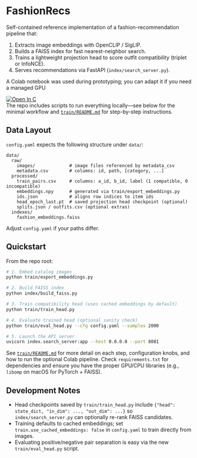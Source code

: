 # FashionRecs

Self-contained reference implementation of a fashion-recommendation pipeline that:

1. Extracts image embeddings with OpenCLIP / SigLIP.
2. Builds a FAISS index for fast nearest-neighbor search.
3. Trains a lightweight projection head to score outfit compatibility (triplet or InfoNCE).
4. Serves recommendations via FastAPI (`index/search_server.py`).

A Colab notebook was used during prototyping; you can adapt it if you need a managed GPU 

[![Open In C](https://colab.research.google.com/assets/colab-badge.svg)](https://colab.research.google.com/drive/1ORSHQ4gb5fvByRA1uFapNGYiPvdtpvAE?usp=sharing)  
The repo includes scripts to run everything locally—see below for the minimal workflow and [`train/README.md`](train/README.md) for step-by-step instructions.

## Data Layout

`config.yaml` expects the following structure under `data/`:

```
data/
  raw/
    images/             # image files referenced by metadata_csv
    metadata.csv        # columns: id, path, [category, ...]
  processed/
    train_pairs.csv     # columns: a_id, b_id, label (1 compatible, 0 incompatible)
    embeddings.npy      # generated via train/export_embeddings.py
    ids.json            # aligns row indices to item ids
    head_epoch_last.pt  # saved projection head checkpoint (optional)
    splits.json / outfits.csv (optional extras)
  indexes/
    fashion_embeddings.faiss
```

Adjust `config.yaml` if your paths differ.

## Quickstart

From the repo root:

```bash
# 1. Embed catalog images
python train/export_embeddings.py

# 2. Build FAISS index
python index/build_faiss.py

# 3. Train compatibility head (uses cached embeddings by default)
python train/train_head.py

# 4. Evaluate trained head (optional sanity check)
python train/eval_head.py --cfg config.yaml --samples 2000

# 5. Launch the API server
uvicorn index.search_server:app --host 0.0.0.0 --port 8081
```

See [`train/README.md`](train/README.md) for more detail on each step, configuration knobs, and how to run the optional Colab pipeline. Check `requirements.txt` for dependencies and ensure you have the proper GPU/CPU libraries (e.g., `libomp` on macOS for PyTorch + FAISS).

## Development Notes

- Head checkpoints saved by `train/train_head.py` include `{"head": state_dict, "in_dim": ..., "out_dim": ...}` so `index/search_server.py` can optionally re-rank FAISS candidates.
- Training defaults to cached embeddings; set `train.use_cached_embeddings: false` in `config.yaml` to train directly from images.
- Evaluating positive/negative pair separation is easy via the new `train/eval_head.py` script.

